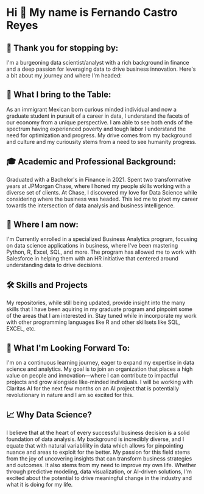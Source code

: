 Hi 👋 My name is Fernando Castro Reyes
======================================

## 🙏 Thank you for stopping by:

I'm a burgeoning data scientist/analyst with a rich background in finance and a deep passion for leveraging data to drive business innovation. Here's a bit about my journey and where I'm headed: 

## 🤝 What I bring to the Table:
As an immigrant Mexican born curious minded individual and now a graduate student in pursuit of a career in data, I understand the facets of our economy from a unique perspective. I am able to see both ends of the spectrum having experienced poverty and tough labor I understand the need for optimization and progress. My drive comes from my background and culture and my curiousity stems from a need to see humanity progress. 

## 🎓 Academic and Professional Background:
Graduated with a Bachelor's in Finance in 2021. Spent two transformative years at JPMorgan Chase, where I honed my people skills working with a diverse set of clients. At Chase, I discovered my love for Data Science while considering where the business was headed. This led me to pivot my career towards the intersection of data analysis and business intelligence. 

## 🧠 Where I am now:
I'm Currently enrolled in a specialized Business Analytics program, focusing on data science applications in business, where I've been mastering Python, R, Excel, SQL, and more. The program has allowed me to work with Salesforce in helping them with an HR initiative that centered around understanding data to drive decisions. 

## 🛠 Skills and Projects
My repositories, while still being updated, provide insight into the many skills that I have been aquiring in my graduate program and pinpoint some of the areas that I am interested in. Stay tuned while in incorporate my work with other programming languages like R and other skillsets like SQL, EXCEL, etc. 

## 🌱 What I'm Looking Forward To:
I'm on a continuous learning journey, eager to expand my expertise in data science and analytics. My goal is to join an organization that places a high value on people and innovation—where I can contribute to impactful projects and grow alongside like-minded individuals.
I will be working with Claritas AI for the next few months on an AI project that is potentially revolutionary in nature and I am so excited for this. 

## 📈 Why Data Science?
I believe that at the heart of every successful business decision is a solid foundation of data analysis. My background is incredibly diverse, and I equate that with natural variablility in data which allows for pinpointing nuance and areas to exploit for the better. My passion for this field stems from the joy of uncovering insights that can transform business strategies and outcomes. It also stems from my need to improve my own life. Whether through predictive modeling, data visualization, or AI-driven solutions, I'm excited about the potential to drive meaningful change in the industry and what it is doing for my life. 
